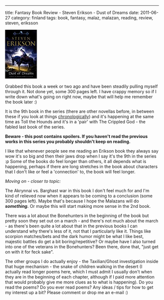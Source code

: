 ---
title: Fantasy Book Review - Steven Erikson - Dust of Dreams
date: 2011-06-27
category: finland
tags: book, fantasy, malaz, malazan, reading, review, steven, eriksson

![Dust of Dreams](images/0593046331.01.jpg "Dust of Dreams")

Grabbed this book a week or two ago and have been steadily pulling myself through it. Not done yet, some 300 pages left. I have crappy memory so if I write down what's going on right now, maybe that will help me remember the book later :)

It is the 9th book in the series (there are other novellas before, in between these if you look at things [chronologically](http://en.wikipedia.org/wiki/Malazan_Book_of_the_Fallen#Chronology "on wikipedia")) and it's happening at the same time as Toll the Hounds and it's in a 'pair' with The Crippled God - the fabled last book of the series.

**Beware - this post contains spoilers. If you haven't read the previous works in this series you probably shouldn't keep on reading.**

I like that whenever people see me reading an Erikson book they always say wow it's so big and then their jaws drop when I say it's the 9th in the series :p Some of the books do feel longer than others, it all depends what is happening, perhaps if there are long stretches in the book about characters that I don't like or feel a 'connection' to, the book will feel longer.

_Moving on - closer to topic:_

The Akrynnai vs. Barghast war in this book I don't feel much for and I'm kind of relieved now when it appears to be coming to a conclusion (some 300 pages left). Maybe that's because I hope the Malazans will do **_something._** Or maybe this will start making more sense in the 2nd book.

There was a lot about the Bonehunters in the beginning of the book but pretty soon they set out on a march - and there's not much about the march - as there's been quite a lot about that in the previous books I can understand why there's less of it, not that I particularly like it. Things like scorpion matches/bets and the dark humor might be what I like best, majestic battles do get a bit boring/repetitive? Or maybe have I also turned into one of the veterans in the Bonehunters? Been there, done that, "just get on with it for feck sake".

The other groups I do actually enjoy - the Taxilian/Ghost investigation inside that huge mechanism - the snake of children walking in the desert (I actually read longer poems here, which I must admit I usually don't when they are in the beginning of each chapter, although if I paid more attention that would probably give me more clues as to what is happening). Do you read the poems? Do you ever read poems? Any ideas / tips for how to get my interest up a bit? Please comment or drop me an e-mail :)
